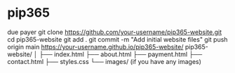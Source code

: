 # pip365
due payer
git clone https://github.com/your-username/pip365-website.git
cd pip365-website
git add .
git commit -m "Add initial website files"
git push origin main
https://your-username.github.io/pip365-website/
pip365-website/
│
├── index.html
├── about.html
├── payment.html
├── contact.html
├── styles.css
└── images/      (if you have any images)
